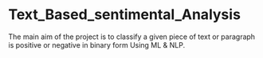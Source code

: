 # Text_Based_sentimental_Analysis
The main aim of the project is to classify a given piece of text or paragraph is positive or negative in binary form Using ML &amp; NLP.
